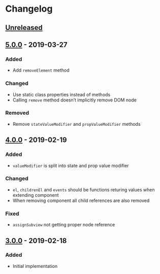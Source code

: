 # Changelog

## [Unreleased][]

## [5.0.0][] - 2019-03-27

### Added

- Add `removeElement` method

### Changed

- Use static class properties instead of methods
- Calling `remove` method doesn’t implicitly remove DOM node

### Removed

- Remove `stateValueModifier` and `propValueModifier` methods

## [4.0.0][] - 2019-02-19

### Added

- `valueModifier` is split into state and prop value modifier

### Changed

- `el`, `childrenEl` and `events` should be functions returing values when extending component
- When removing component all child references are also removed

### Fixed

- `assignSubview` not getting proper node reference

## [3.0.0][] - 2019-02-18

### Added

- Initial implementation


[Unreleased]: https://github.com/niksy/figura/compare/v5.0.0...HEAD
[5.0.0]: https://github.com/niksy/figura/compare/v4.0.0...v5.0.0
[4.0.0]: https://github.com/niksy/figura/compare/v3.0.0...v4.0.0
[3.0.0]: https://github.com/niksy/figura/tree/v3.0.0
